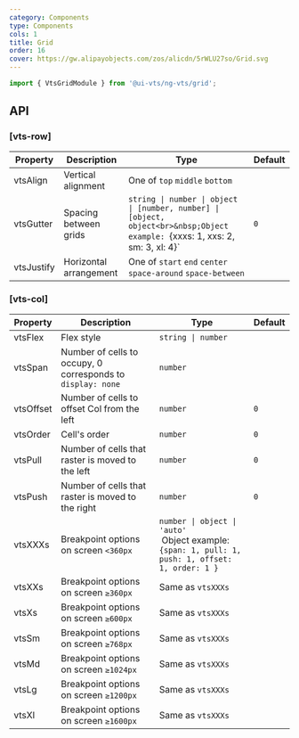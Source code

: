 ```yaml
---
category: Components
type: Components
cols: 1
title: Grid
order: 16
cover: https://gw.alipayobjects.com/zos/alicdn/5rWLU27so/Grid.svg
---
```


```ts
import { VtsGridModule } from '@ui-vts/ng-vts/grid';
```

## API

### [vts-row]

| Property | Description | Type | Default |
| -------- | ----------- | ---- | ------- |
| vtsAlign | Vertical alignment | One of `top` `middle` `bottom` | |
| vtsGutter | Spacing between grids | `string \| number \| object \| [number, number] \| [object, object<br>&nbsp;Object example: `{xxxs: 1, xxs: 2, sm: 3, xl: 4}` | `0` |
| vtsJustify | Horizontal arrangement | One of `start` `end` `center` `space-around` `space-between` | |

### [vts-col]

| Property | Description | Type | Default |
| -------- | ----------- | ---- | ------- |
| vtsFlex | Flex style | `string \| number` | |
| vtsSpan | Number of cells to occupy, 0 corresponds to `display: none` | `number` | |
| vtsOffset | Number of cells to offset Col from the left | `number` | `0` |
| vtsOrder | Cell's order | `number` | `0` |
| vtsPull | Number of cells that raster is moved to the left | `number` | `0` |
| vtsPush | Number of cells that raster is moved to the right | `number` | `0` |
| vtsXXXs | Breakpoint options on screen `<360px` | `number \| object \| 'auto'`<br>&nbsp;Object example: `{span: 1, pull: 1, push: 1, offset: 1, order: 1 }` | |
| vtsXXs | Breakpoint options on screen `≥360px` | Same as `vtsXXXs` | |
| vtsXs | Breakpoint options on screen `≥600px` | Same as `vtsXXXs` | |
| vtsSm | Breakpoint options on screen `≥768px` | Same as `vtsXXXs` | |
| vtsMd | Breakpoint options on screen `≥1024px` | Same as `vtsXXXs` | |
| vtsLg | Breakpoint options on screen `≥1200px` | Same as `vtsXXXs` | |
| vtsXl | Breakpoint options on screen `≥1600px` | Same as `vtsXXXs` | |
